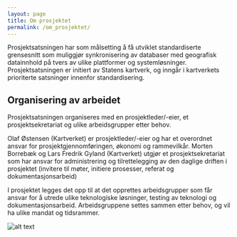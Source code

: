 ```yaml
---
layout: page
title: Om prosjektet 
permalink: /om_prosjektet/
---
```


Prosjektsatsningen har som målsetting å få utviklet standardiserte grensesnitt som muliggjør synkronisering av databaser med geografisk datainnhold på tvers av ulike plattformer og systemløsninger. Prosjektsatsningen er initiert av Statens kartverk, og inngår i kartverkets prioriterte satsninger innenfor standardisering.

## Organisering av arbeidet

Prosjektsatsningen organiseres med en prosjektleder/-eier, et prosjektsekretariat og ulike arbeidsgrupper etter behov.

Olaf Østensen (Kartverket) er prosjektleder/-eier og har et overordnet ansvar for prosjektgjennomføringen, økonomi og rammevilkår. Morten Borrebæk og Lars Fredrik Gyland (Kartverket) utgjør et prosjektsekretariat som har ansvar for administrering og tilrettelegging av den daglige driften i prosjektet (invitere til møter, initiere prosesser, referat og dokumentasjonsarbeid)

I prosjektet legges det opp til at det opprettes arbeidsgrupper som får ansvar for å utrede ulike teknologiske løsninger, testing av teknologi og dokumentasjonsarbeid. Arbeidsgruppene settes sammen etter behov, og vil ha ulike mandat og tidsrammer.

![alt text](/assets/synk.png "Title")
